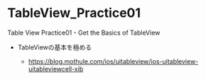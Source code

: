 # TableView_Practice01
Table View Practice01 - Get the Basics of TableView
- TableViewの基本を極める

    - https://blog.mothule.com/ios/uitableview/ios-uitableview-uitableviewcell-xib
